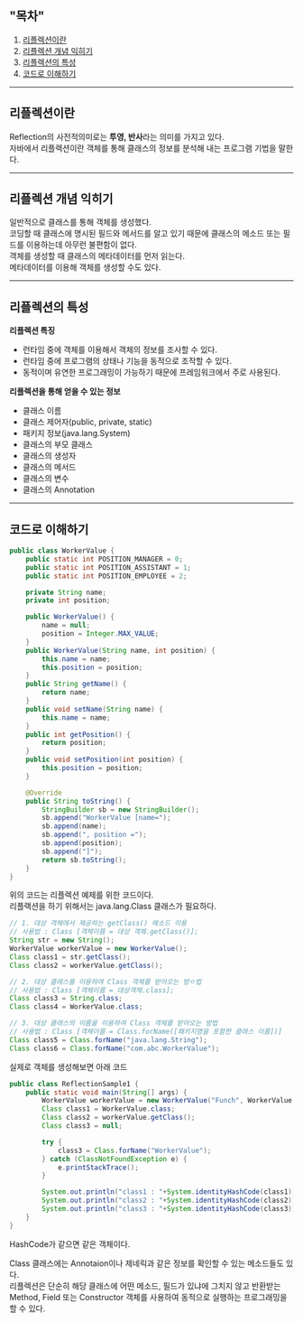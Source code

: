 ## "목차" <br>
1. [리플렉션이란](##리플렉션이란)
2. [리플렉션 개념 익히기](##리플렉션-개념-익히기)
3. [리플렉션의 특성](##리플렉션의-특성)
4. [코드로 이해하기](##코드로-이해하기)

---
## 리플렉션이란 <br>

Reflection의 사전적의미로는 **투영, 반사**라는 의미를 가지고 있다. <br>
자바에서 리플렉션이란 객체를 통해 클래스의 정보를 분석해 내는 프로그램 기법을 말한다. <br>

---
## 리플렉션 개념 익히기 <br>

일반적으로 클래스를 통해 객체를 생성했다. <br>
코딩할 때 클래스에 명시된 필드와 메서드를 알고 있기 때문에 클래스의 메소드 또는 필드를 이용하는데 아무런 불편함이 없다. <br>
객체를 생성할 때 클래스의 메타데이터를 먼저 읽는다. <br>
메타데이터를 이용해 객체를 생성할 수도 있다. <br>

---
## 리플렉션의 특성 <br>

**리플렉션 특징** <br>
- 런타임 중에 객체를 이용해서 객체의 정보를 조사할 수 있다.
- 런타임 중에 프로그램의 상태나 기능을 동적으로 조작할 수 있다.
- 동적이며 유연한 프로그래밍이 가능하기 때문에 프레임워크에서 주로 사용된다.

**리플렉션을 통해 얻을 수 있는 정보** <br>
- 클래스 이름
- 클래스 제어자(public, private, static)
- 패키지 정보(java.lang.System)
- 클래스의 부모 클래스
- 클래스의 생성자
- 클래스의 메서드
- 클래스의 변수
- 클래스의 Annotation

---
## 코드로 이해하기 <br>

```java
public class WorkerValue {
    public static int POSITION_MANAGER = 0;
    public static int POSITION_ASSISTANT = 1;
    public static int POSITION_EMPLOYEE = 2;

    private String name;
    private int position;

    public WorkerValue() {
        name = null;
        position = Integer.MAX_VALUE;
    }
    public WorkerValue(String name, int position) {
        this.name = name;
        this.position = position;
    }
    public String getName() {
        return name;
    }
    public void setName(String name) {
        this.name = name;
    }
    public int getPosition() {
        return position;
    }
    public void setPosition(int position) {
        this.position = position;
    }

    @Override
    public String toString() {
        StringBuilder sb = new StringBuilder();
        sb.append("WorkerValue [name=");
        sb.append(name);
        sb.append(", position =");
        sb.append(position);
        sb.append("]");
        return sb.toString();
    }
}
```
위의 코드는 리플렉션 예제를 위한 코드이다. <br>
리플랙션을 하기 위해서는 java.lang.Class 클래스가 필요하다. <br>

```java
// 1. 대상 객체에서 제공하는 getClass() 메소드 이용
// 사용법 : Class [객체이름 = 대상 객체.getClass()];
String str = new String();
WorkerValue workerValue = new WorkerValue();
Class class1 = str.getClass();
Class class2 = workerValue.getClass();

// 2. 대상 클래스를 이용하여 Class 객체를 받아오는 방ㅇ법
// 사용법 : Class [객체이름 = 대상객체.class];
Class class3 = String.class;
Class class4 = WorkerValue.class;

// 3. 대상 클래스의 이름을 이용하여 Class 객체를 받아오는 방법
// 사용법 : Class [객체이름 = Class.forName([패키지명을 포함한 클래스 이름])]
Class class5 = Class.forName("java.lang.String");
Class class6 = Class.forName("com.abc.WorkerValue");
```

실제로 객체를 생성해보면 아래 코드 <br>

```java
public class ReflectionSample1 {
    public static void main(String[] args) {
        WorkerValue workerValue = new WorkerValue("Funch", WorkerValue.POSITION_MANAGER);
        Class class1 = WorkerValue.class;
        Class class2 = workerValue.getClass();
        Class class3 = null;

        try {
            class3 = Class.forName("WorkerValue");
        } catch (ClassNotFoundException e) {
            e.printStackTrace();
        }

        System.out.println("class1 : "+System.identityHashCode(class1)); // class1 : 1639705018
        System.out.println("class2 : "+System.identityHashCode(class2)); // class1 : 1639705018
        System.out.println("class3 : "+System.identityHashCode(class3)); // class1 : 1639705018
    }
}
```

HashCode가 같으면 같은 객체이다. <br>

Class 클래스에는 Annotaion이나 제네릭과 같은 정보를 확인할 수 있는 메소드들도 있다. <br>
리플렉션은 단순히 해당 클래스에 어떤 메소드, 필드가 있냐에 그치지 않고 반환받는 Method, Field 또는 Constructor 객체를 사용하여 동적으로 실행하는 프로그래밍을 할 수 있다. <br>
